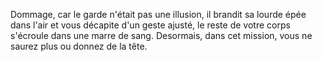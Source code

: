 Dommage, car le garde n'était pas une illusion, il brandit sa lourde épée dans l'air et vous décapite d'un geste ajusté, le reste de votre corps s'écroule dans une marre de sang. Desormais, dans cet mission, vous ne saurez plus ou donnez de la tête.